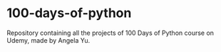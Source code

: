 # 100-days-of-python
Repository containing all the projects of 100 Days of Python course on Udemy, made by Angela Yu.
